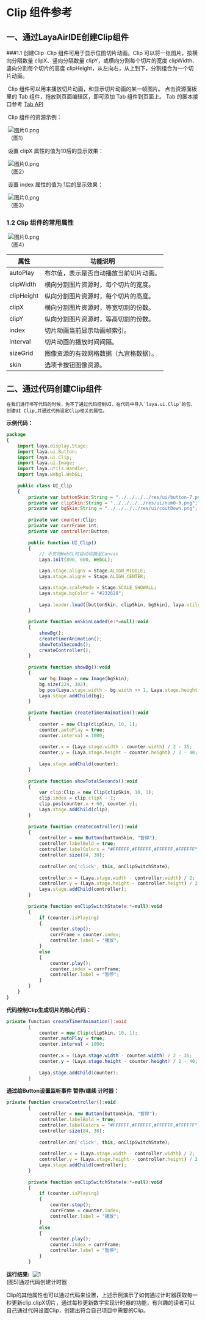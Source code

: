 # Clip 组件参考



##  一、通过LayaAirIDE创建Clip组件

###1.1 创建Clip
​        Clip 组件可用于显示位图切片动画。Clip 可以将一张图片，按横向分隔数量 clipX、竖向分隔数量 clipY，或横向分割每个切片的宽度 clipWidth、竖向分割每个切片的高度 clipHeight，从左向右，从上到下，分割组合为一个切片动画。

​        Clip 组件可以用来播放切片动画，和显示切片动画的某一帧图片。
​        点击资源面板里的 Tab 组件，拖放到页面编辑区，即可添加 Tab 组件到页面上。
Tab 的脚本接口参考 [Tab API](http://layaair.ldc.layabox.com/api/index.html?category=Core&class=laya.ui.Tab)

​        Clip 组件的资源示例：

​        ![图片0.png](img/1.png)<br/>
​    （图1）

 

​        设置 clipX 属性的值为10后的显示效果：

​        ![图片0.png](img/2.png)<br/>
​    （图2）

​        设置 index 属性的值为 1后的显示效果：

​        ![图片0.png](img/3.png)<br/>
​    （图3）

###  1.2 Clip 组件的常用属性

​        ![图片0.png](img/4.png)<br/>
​    （图4）

 

| **属性**     | **功能说明**            |
| ---------- | ------------------- |
| autoPlay   | 布尔值，表示是否自动播放当前切片动画。 |
| clipWidth  | 横向分割图片资源时，每个切片的宽度。  |
| clipHeight | 纵向分割图片资源时，每个切片的高度。  |
| clipX      | 横向分割图片资源时，等宽切割的份数。  |
| clipY      | 纵向分割图片资源时，等高切割的份数。  |
| index      | 切片动画当前显示动画帧索引。      |
| interval   | 切片动画的播放时间间隔。        |
| sizeGrid   | 图像资源的有效网格数据（九宫格数据）。 |
| skin       | 选项卡按钮图像资源。          |

##  二、通过代码创建Clip组件

 	在我们进行书写代码的时候，免不了通过代码控制UI，在代码中导入`laya.ui.Clip`的包，创建UI Clip,并通过代码设定Clip相关的属性。

**示例代码：**

```javascript
package
{
	import laya.display.Stage;
	import laya.ui.Button;
	import laya.ui.Clip;
	import laya.ui.Image;
	import laya.utils.Handler;
	import laya.webgl.WebGL;
	
	public class UI_Clip
	{
		private var buttonSkin:String = "../../../../res/ui/button-7.png";
		private var clipSkin:String = "../../../../res/ui/num0-9.png";
		private var bgSkin:String = "../../../../res/ui/coutDown.png";
		
		private var counter:Clip;
		private var currFrame:int;
		private var controller:Button;
		
		public function UI_Clip()
		{
			// 不支持WebGL时自动切换至Canvas
			Laya.init(800, 600, WebGL);

			Laya.stage.alignV = Stage.ALIGN_MIDDLE;
			Laya.stage.alignH = Stage.ALIGN_CENTER;

			Laya.stage.scaleMode = Stage.SCALE_SHOWALL;
			Laya.stage.bgColor = "#232628";
			
			Laya.loader.load([buttonSkin, clipSkin, bgSkin], laya.utils.Handler.create(this,onSkinLoaded));
		}
		
		private function onSkinLoaded(e:*=null):void
		{
			showBg();
			createTimerAnimation();
			showTotalSeconds();
			createController();
		}
		
		private function showBg():void 
		{
			var bg:Image = new Image(bgSkin);
			bg.size(224, 302);
			bg.pos(Laya.stage.width - bg.width >> 1, Laya.stage.height -bg.height >> 1);
			Laya.stage.addChild(bg);
		}
		
		private function createTimerAnimation():void
		{
			counter = new Clip(clipSkin, 10, 1);
			counter.autoPlay = true;
			counter.interval = 1000;
			
			counter.x = (Laya.stage.width - counter.width) / 2 - 35;
			counter.y = (Laya.stage.height - counter.height) / 2 - 40;
			
			Laya.stage.addChild(counter);
		}
		
		private function showTotalSeconds():void 
		{
			var clip:Clip = new Clip(clipSkin, 10, 1);
			clip.index = clip.clipX - 1;
			clip.pos(counter.x + 60, counter.y);
			Laya.stage.addChild(clip);
		}
		
		private function createController():void 
		{
			controller = new Button(buttonSkin, "暂停");
			controller.labelBold = true;
			controller.labelColors = "#FFFFFF,#FFFFFF,#FFFFFF,#FFFFFF";
			controller.size(84, 30);
			
			controller.on('click', this, onClipSwitchState);
			
			controller.x = (Laya.stage.width - controller.width) / 2;
			controller.y = (Laya.stage.height - controller.height) / 2 + 110;
			Laya.stage.addChild(controller);
		}
		
		private function onClipSwitchState(e:*=null):void 
		{
			if (counter.isPlaying)
			{
				counter.stop();
				currFrame = counter.index;
				controller.label = "播放";
			}
			else
			{
				counter.play();
				counter.index = currFrame;
				controller.label = "暂停";
			}
		}	
	}
}
```

**代码控制Clip生成切片的核心代码：**

```java
private function createTimerAnimation():void
		{
			counter = new Clip(clipSkin, 10, 1);
			counter.autoPlay = true;
			counter.interval = 1000;
			
			counter.x = (Laya.stage.width - counter.width) / 2 - 35;
			counter.y = (Laya.stage.height - counter.height) / 2 - 40;
			
			Laya.stage.addChild(counter);
		}
```

**通过给Button设置监听事件 暂停/继续 计时器：**

```javascript
private function createController():void 
		{
			controller = new Button(buttonSkin, "暂停");
			controller.labelBold = true;
			controller.labelColors = "#FFFFFF,#FFFFFF,#FFFFFF,#FFFFFF";
			controller.size(84, 30);
			
			controller.on('click', this, onClipSwitchState);
			
			controller.x = (Laya.stage.width - controller.width) / 2;
			controller.y = (Laya.stage.height - controller.height) / 2 + 110;
			Laya.stage.addChild(controller);
		}
		
		private function onClipSwitchState(e:*=null):void 
		{
			if (counter.isPlaying)
			{
				counter.stop();
				currFrame = counter.index;
				controller.label = "播放";
			}
			else
			{
				counter.play();
				counter.index = currFrame;
				controller.label = "暂停";
			}
		}	
```

**运行结果:**
​	![1](gif/1.gif)<br/>
​	(图5)通过代码创建计时器

​	Clip的其他属性也可以通过代码来设置，上述示例演示了如何通过计时器获取每一秒更新clip.clipX切片，通过每秒更新数字实现计时器的功能，有兴趣的读者可以自己通过代码设置Clip，创建出符合自己项目中需要的Clip。

 